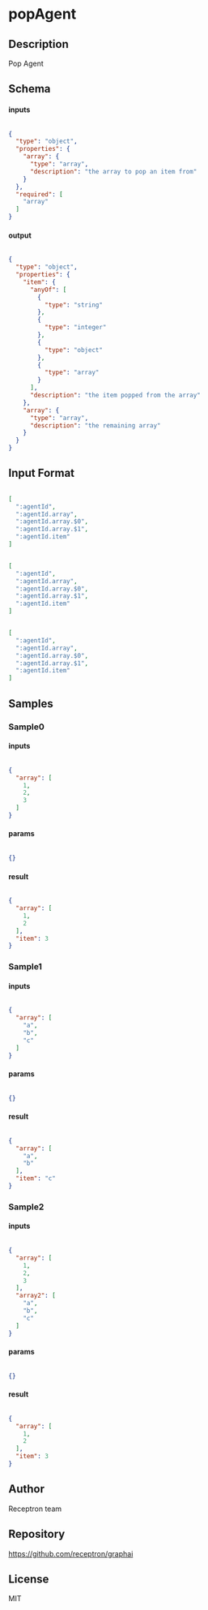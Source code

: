 # popAgent

## Description

Pop Agent

## Schema

#### inputs

```json

{
  "type": "object",
  "properties": {
    "array": {
      "type": "array",
      "description": "the array to pop an item from"
    }
  },
  "required": [
    "array"
  ]
}

````

#### output

```json

{
  "type": "object",
  "properties": {
    "item": {
      "anyOf": [
        {
          "type": "string"
        },
        {
          "type": "integer"
        },
        {
          "type": "object"
        },
        {
          "type": "array"
        }
      ],
      "description": "the item popped from the array"
    },
    "array": {
      "type": "array",
      "description": "the remaining array"
    }
  }
}

````

## Input Format

```json

[
  ":agentId",
  ":agentId.array",
  ":agentId.array.$0",
  ":agentId.array.$1",
  ":agentId.item"
]

````
```json

[
  ":agentId",
  ":agentId.array",
  ":agentId.array.$0",
  ":agentId.array.$1",
  ":agentId.item"
]

````
```json

[
  ":agentId",
  ":agentId.array",
  ":agentId.array.$0",
  ":agentId.array.$1",
  ":agentId.item"
]

````

## Samples

### Sample0

#### inputs

```json

{
  "array": [
    1,
    2,
    3
  ]
}

````

#### params

```json

{}

````

#### result

```json

{
  "array": [
    1,
    2
  ],
  "item": 3
}

````
### Sample1

#### inputs

```json

{
  "array": [
    "a",
    "b",
    "c"
  ]
}

````

#### params

```json

{}

````

#### result

```json

{
  "array": [
    "a",
    "b"
  ],
  "item": "c"
}

````
### Sample2

#### inputs

```json

{
  "array": [
    1,
    2,
    3
  ],
  "array2": [
    "a",
    "b",
    "c"
  ]
}

````

#### params

```json

{}

````

#### result

```json

{
  "array": [
    1,
    2
  ],
  "item": 3
}

````

## Author

Receptron team

## Repository

https://github.com/receptron/graphai

## License

MIT

